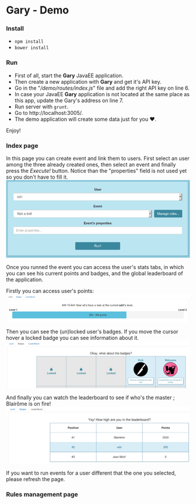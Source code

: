 
# Gary - Demo

### Install

 - `npm install`
 - `bower install`

### Run

 - First of all, start the **Gary** JavaEE application.
 - Then create a new application with **Gary** and get it's API key.
 - Go in the "*/demo/routes/index.js*" file and add the right API key on line 6.
 - In case your JavaEE **Gary** application is not located at the same place as this app, update the Gary's address on line 7.
 - Run server with `grunt`.
 - Go to http://localhost:3005/.
 - The demo application will create some data just for you ♥.

Enjoy!

### Index page
In this page you can create event and link them to users. First select an user among the three already created ones, then select an event and finally press the *Execute!* button. Notice than the "properties" field is not used yet so you don't have to fill it.
![alt text](documentation_images/running_event.png "Running an event")

Once you runned the event you can access the user's stats tabs, in which you can see his current points and badges, and the global leaderboard of the application.

Firstly you can access user's points:
![alt text](documentation_images/user_points.png "Current points of the selected user")

Then you can see the (un)locked user's badges. If you move the cursor hover a locked badge you can see information about it.
![alt text](documentation_images/user_badges.png "Current badges of the selected user")

And finally you can watch the leaderboard to see if who's the master ; Blairôme is on fire!
![alt text](documentation_images/leaderboard.png "Leaderboard of users points")

If you want to run events for a user different that the one you selected, please refresh the page.

### Rules management page
